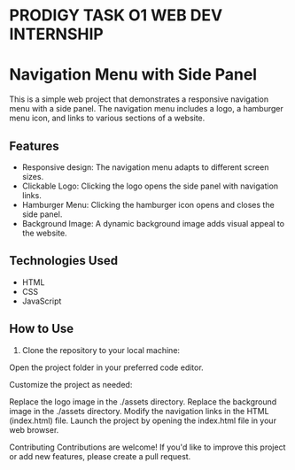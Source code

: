 # PRODIGY TASK O1 WEB DEV INTERNSHIP

# Navigation Menu with Side Panel

This is a simple web project that demonstrates a responsive navigation menu with a side panel. The navigation menu includes a logo, a hamburger menu icon, and links to various sections of a website.

## Features

- Responsive design: The navigation menu adapts to different screen sizes.
- Clickable Logo: Clicking the logo opens the side panel with navigation links.
- Hamburger Menu: Clicking the hamburger icon opens and closes the side panel.
- Background Image: A dynamic background image adds visual appeal to the website.

## Technologies Used

- HTML
- CSS
- JavaScript

## How to Use

1. Clone the repository to your local machine:

Open the project folder in your preferred code editor.

Customize the project as needed:

Replace the logo image in the ./assets directory.
Replace the background image in the ./assets directory.
Modify the navigation links in the HTML (index.html) file.
Launch the project by opening the index.html file in your web browser.

Contributing
Contributions are welcome! If you'd like to improve this project or add new features, please create a pull request.



